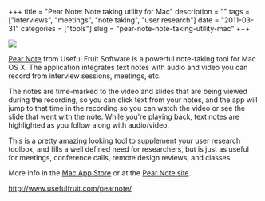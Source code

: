 +++
title = "Pear Note: Note taking utility for Mac"
description = ""
tags = ["interviews", "meetings", "note taking", "user research"]
date = "2011-03-31"
categories = ["tools"]
slug = "pear-note-note-taking-utility-mac"
+++


<div class="tool-screenshot mb1"><a href="http://www.usefulfruit.com/pearnote/"><img id="bluga-thumbnail-2736" class="bluga-thumbnail custom" src="http://media.konigi.com/bluga/
wt52300510755a6_custom.jpg"/></a></div><p><a href="http://www.usefulfruit.com/pearnote/">Pear Note</a> from Useful Fruit Software is a powerful note-taking tool for Mac OS X. The application integrates text notes with audio and video you can record from interview sessions, meetings, etc.</p>

<p>The notes are time-marked to the video and slides that are being viewed during the recording, so you can click text from your notes, and the app will jump to that time in the recording so you can watch the video or see the slide that went with the note. While you're playing back, text notes are highlighted as you follow along with audio/video.</p>

<p>This is a pretty amazing looking tool to supplement your user research toolbox, and fills a well defined need for researchers, but is just as useful for meetings, conference calls, remote design reviews, and classes.</p>

<p>More info in the <a href="http://itunes.apple.com/us/app/pear-note/id411827890?mt=12">Mac App Store</a> or at the <a href="http://www.usefulfruit.com/pearnote/">Pear Note site</a>.</p>

  
<p><a href="http://www.usefulfruit.com/pearnote/">http://www.usefulfruit.com/pearnote/</a></p>
      
